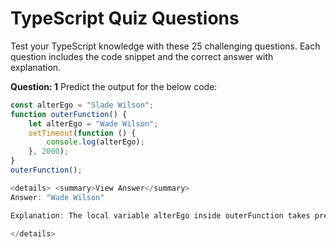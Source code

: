 # TypeScript Quiz Questions

Test your TypeScript knowledge with these 25 challenging questions. Each question includes the code snippet and the correct answer with explanation.

**Question: 1** Predict the output for the below code:

```typescript
const alterEgo = "Slade Wilson";
function outerFunction() {
    let alterEgo = "Wade Wilson";
    setTimeout(function () {
        console.log(alterEgo); 
    }, 2000);
}
outerFunction();

<details> <summary>View Answer</summary>
Answer: "Wade Wilson"

Explanation: The local variable alterEgo inside outerFunction takes precedence over the global variable. The setTimeout callback captures this local variable through closure.

</details>
